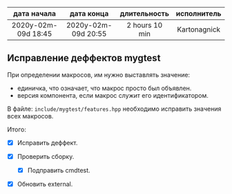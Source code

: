 
| дата начала         |   дата конца        |  длительность  | исполнитель  |
|:-------------------:|:-------------------:|:--------------:|:------------:|
| 2020y-02m-09d 18:45 | 2020y-02m-09d 20:55 | 2 hours 10 min | Kartonagnick |

Исправление деффектов mygtest  
-----------------------------

При определении макросов, им нужно выставлять значение:  
  - единичка, что означает, что макрос просто был объявлен.  
  - версия компонента, если макрос служит его идентификатором.  

В файле:  `include/mygtest/features.hpp` необходимо исправить значения всех макросов.  

Итого:  
  - [x] Исправить деффект.  
  - [x] Проверить сборку.  
    - [x] Подправить cmdtest.  
  - [x] Обновить external.  


